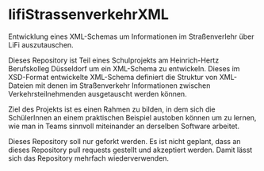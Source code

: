 # lifiStrassenverkehrXML
Entwicklung eines XML-Schemas um Informationen im Straßenverlehr über LiFi auszutauschen.

Dieses Repository ist Teil eines Schulprojekts am Heinrich-Hertz Berufskolleg Düsseldorf 
um ein XML-Schema zu entwickeln. Dieses im XSD-Format entwickelte XML-Schema definiert 
die Struktur von XML-Dateien mit denen im Straßenverkehr Informationen zwischen 
Verkehrsteilnehmenden ausgetauscht werden können.

Ziel des Projekts ist es einen Rahmen zu bilden, in dem sich die SchülerInnen an einem 
praktischen Beispiel austoben können um zu lernen, wie man in Teams sinnvoll miteinander 
an derselben Software arbeitet.

Dieses Repository soll nur geforkt werden. Es ist nicht geplant, dass an dieses Repository 
pull requests gestellt und akzeptiert werden. Damit lässt sich das Repository mehrfach 
wiederverwenden.
